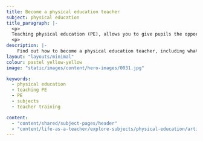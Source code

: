 ```yaml
---
title: Become a physical education teacher
subject: physical education
title_paragraph: |-
  <p>
  Teaching physical education (PE), allows you to give pupils the opportunity to discover the joy of being active, develop essential teamwork skills  and grow in confidence both on and off the field, shaping habits that will benefit them for a lifetime</p> 
  <p>
description: |-
    Find out how to become a physical education teacher, including what you'll be teaching and what funding is available to help you train.
layout: "layouts/minimal"
colour: pastel yellow-yellow
image: "static/images/content/hero-images/0031.jpg"

keywords:
  - physical education
  - teaching PE
  - PE
  - subjects
  - teacher training

content:
  - "content/shared/subject-pages/header"
  - "content/life-as-a-teacher/explore-subjects/physical-education/article"
---
```

